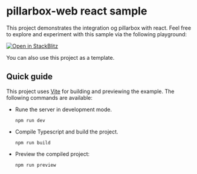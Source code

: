 # pillarbox-web react sample

This project demonstrates the integration og pillarbox with react. Feel free to explore and
experiment with this sample via the following playground:

[![Open in StackBlitz](https://developer.stackblitz.com/img/open_in_stackblitz.svg)][stackblitz]

You can also use this project as a template.

## Quick guide

This project uses [Vite][vite] for building and previewing the example. The following commands are
available:

- Rune the server in development mode.
  ```shell
  npm run dev
  ```

- Compile Typescript and build the project.
  ```shell
  npm run build
  ```

- Preview the compiled project:
  ```shell
  npm run preview
  ```

[stackblitz]: https://stackblitz.com/github/srgssr/pillarbox-web-demo/tree/main/samples/react
[vite]: https://vitejs.dev/
